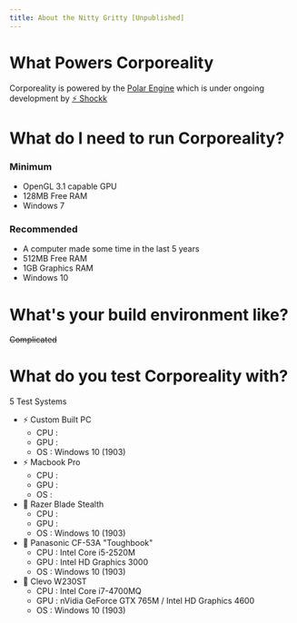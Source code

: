 ```yaml
---
title: About the Nitty Gritty [Unpublished]
---
```


# What Powers Corporeality

Corporeality is powered by the [Polar Engine](https://github.com/polar-engine/polar) which is under ongoing development by [⚡ Shockk](https://github.com/shockkolate)



# What do I need to run Corporeality?

### Minimum

- OpenGL 3.1 capable GPU
- 128MB Free RAM
- Windows 7

### Recommended

- A computer made some time in the last 5 years
- 512MB Free RAM
- 1GB Graphics RAM
- Windows 10

# What's your build environment like?

~~Complicated~~



# What do you test Corporeality with?

5 Test Systems

- ⚡ Custom Built PC
  - CPU : 
  - GPU :
  - OS : Windows 10 (1903)
- ⚡ Macbook Pro
  - CPU : 
  - GPU : 
  - OS : 
- 🦊 Razer Blade Stealth
  - CPU : 
  - GPU : 
  - OS : Windows 10 (1903)
- 🦊 Panasonic CF-53A "Toughbook"
  - CPU : Intel Core i5-2520M
  - GPU : Intel HD Graphics 3000
  - OS : Windows 10 (1903)
- 🦊 Clevo W230ST
  - CPU : Intel Core i7-4700MQ
  - GPU : nVidia GeForce GTX 765M / Intel HD Graphics 4600
  - OS : Windows 10 (1903)

